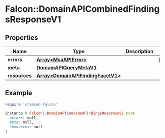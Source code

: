 # Falcon::DomainAPICombinedFindingsResponseV1

## Properties

| Name | Type | Description | Notes |
| ---- | ---- | ----------- | ----- |
| **errors** | [**Array&lt;MsaAPIError&gt;**](MsaAPIError.md) |  | [optional] |
| **meta** | [**DomainAPIQueryMetaV1**](DomainAPIQueryMetaV1.md) |  |  |
| **resources** | [**Array&lt;DomainAPIFindingFacetV1&gt;**](DomainAPIFindingFacetV1.md) |  |  |

## Example

```ruby
require 'crimson-falcon'

instance = Falcon::DomainAPICombinedFindingsResponseV1.new(
  errors: null,
  meta: null,
  resources: null
)
```

